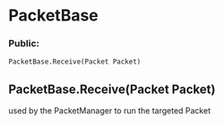 # PacketBase  
### Public:  
	PacketBase.Receive(Packet Packet)  

## PacketBase.Receive(Packet Packet)  
used by the PacketManager to run the targeted Packet  